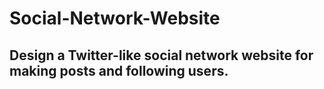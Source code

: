 # Social-Network-Website
## Design a Twitter-like social network website for making posts and following users.
